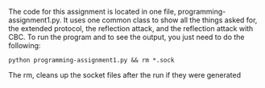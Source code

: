 The code for this assignment is located in one file, programming-assignment1.py. It uses one common class to show all the things asked for, the extended protocol, the reflection attack, and the reflection attack with CBC. To run the program and to see the output, you just need to do the following:

```
python programming-assignment1.py && rm *.sock
```

The rm, cleans up the socket files after the run if they were generated